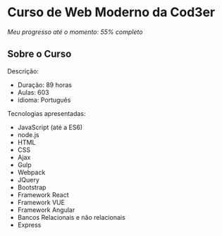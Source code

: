 <h1>Curso de Web Moderno da Cod3er</h1>

*Meu progresso até o momento: 55% completo*

<h2>Sobre o Curso</h2>

Descrição:
* Duração: 89 horas
* Aulas: 603
* idioma: Português

Tecnologias apresentadas: 
* JavaScript (até a ES6)
* node.js
* HTML
* CSS
* Ajax 
* Gulp
* Webpack
* JQuery
* Bootstrap
* Framework React
* Framework VUE
* Framework Angular
* Bancos Relacionais e não relacionais
* Express

